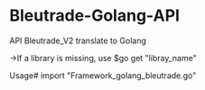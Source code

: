 # Bleutrade-Golang-API
API Bleutrade_V2 translate to Golang

->If a library is missing, use $go get "libray_name"

Usage#
import "Framework_golang_bleutrade.go"

